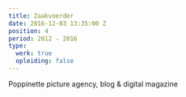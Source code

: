 ```yaml
---
title: Zaakvoerder
date: 2016-12-03 13:35:00 Z
position: 4
period: 2012 - 2016
type:
  werk: true
  opleiding: false
---
```


Poppinette picture agency, blog & digital magazine
